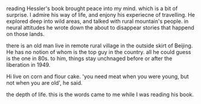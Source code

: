 #
reading Hessler's book brought peace into my mind.
which is a bit of surprise.
I admire his way of life, and enjony his experiecne of travelling. 
He explored deep into wild areas, and talked with rural mountain's people.
in neural attitudes he wrote down the about to disappear stories that happend on those lands.

there is an old man live in remote rural village in the outside skirt of Beijing. He has no notion of
whom is the top guy in the country. all he could guess is the one in 80s.
to him, things stay unchnaged before or after the liberation in 1949.

Hi live on corn and flour cake. 'you need meat when you were young, but not when you are old', he said.

the depth of life. this is the words came to me while I was reading his book.
